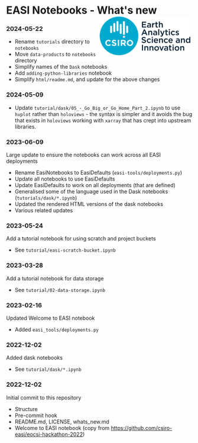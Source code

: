 # EASI Notebooks - What's new <img align="right" src="resources/csiro_easi_logo.png">

### 2024-05-22
- Rename `tutorials` directory to `notebooks`
- Move `data-products` to `notebooks` directory
- Simplify names of the `Dask` notebooks
- Add `adding-python-libraries` notebook
- Simplify `html/readme.md`, and update for the above changes

### 2024-05-09
- Update `tutorial/dask/05_-_Go_Big_or_Go_Home_Part_2.ipynb` to use `hvplot` rather than `holoviews` - the syntax is simpler and it avoids the bug that exists in `holoviews` working with `xarray` that has crept into upstream libraries.

### 2023-06-09

Large update to ensure the notebooks can work across all EASI deployments
- Rename EasiNotebooks to EasiDefaults (`easi-tools/deployments.py`)
- Update all notebooks to use EasiDefaults
- Update EasiDefaults to work on all deployments (that are defined)
- Generalised some of the language used in the Dask notebooks (`tutorials/dask/*.ipynb`)
- Updated the rendered HTML versions of the dask notebooks
- Various related updates

### 2023-05-24

Add a tutorial notebook for using scratch and project buckets
- See `tutorial/easi-scratch-bucket.ipynb`

### 2023-03-28

Add a tutorial notebook for data storage
- See `tutorial/02-data-storage.ipynb`

### 2023-02-16

Updated Welcome to EASI notebook
- Added `easi_tools/deployments.py`

### 2022-12-02

Added dask notebooks
- See `tutorial/dask/*.ipynb`

### 2022-12-02

Initial commit to this repository
- Structure
- Pre-commit hook
- README.md, LICENSE, whats_new.md
- Welcome to EASI notebook (copy from https://github.com/csiro-easi/eocsi-hackathon-2022)
